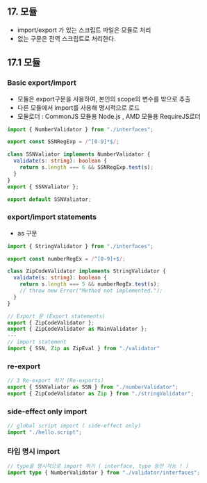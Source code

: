 ## 17. 모듈

- import/export 가 있는 스크립트 파일은 모듈로 처리
- 없는 구문은 전역 스크립트로 처리한다.

## 17.1 모듈

### Basic export/import

- 모듈은 export구문을 사용하여, 본인의 scope의 변수를 밖으로 추출
- 다른 모듈에서 import를 사용해 명시적으로 로드
- 모듈로더 : CommonJS 모듈용 Node.js , AMD 모듈용 RequireJS로더

```ts
import { NumberValidator } from "./interfaces";

export const SSNRegExp = /^[0-9]*$/;

class SSNValiator implements NumberValidator {
  validate(s: string): boolean {
    return s.length === 6 && SSNRegExp.test(s);
  }
}
export { SSNValiator };

export default SSNValiator;
```

### export/import statements

- as 구문

```ts
import { StringValidator } from "./interfaces";

export const numberRegEx = /^[0-9]+$/;

class ZipCodeValidator implements StringValidator {
  validate(s: string): boolean {
    return s.length === 5 && numberRegEx.test(s);
    // throw new Error("Method not implemented.");
  }
}

// Export 문 (Export statements)
export { ZipCodeValidator };
export { ZipCodeValidator as MainValidator };
---
// import statement
import { SSN, Zip as ZipEval } from "./validator"
```

### re-export

```ts
// 3 Re-export 하기 (Re-exports)
export { SSNValiator as SSN } from "./numberValidator";
export { ZipCodeValidator as Zip } from "./stringValidator";
```

### side-effect only import

```ts
// global script import ( side-effect only)
import "./hello.script";
```

### 타입 명시 import

```ts
// type을 명시적으로 import 하기 ( interface, type 등만 가능 ! )
import type { NumberValidator } from "./validator/interfaces";
```
